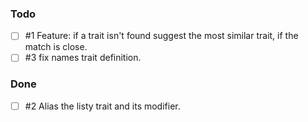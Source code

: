 
### Todo

- [ ] #1 Feature: if a trait isn't found suggest the most similar trait, if the match is close.
- [ ] #3 fix names trait definition.

### Done

- [ ] #2 Alias the listy trait and its modifier.
